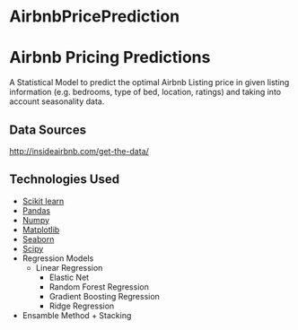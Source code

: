 # AirbnbPricePrediction
# Airbnb Pricing Predictions

A Statistical Model to predict the optimal Airbnb Listing price in given listing information (e.g. bedrooms, type of bed, location, ratings) and taking into account seasonality data.

## Data Sources
http://insideairbnb.com/get-the-data/

## Technologies Used
- [Scikit learn](http://scikit-learn.org/stable)
- [Pandas](http://pandas.pydata.org/)
- [Numpy](http://www.numpy.org/)
- [Matplotlib](http://matplotlib.org/)
- [Seaborn](http://seaborn.pydata.org/)
- [Scipy](https://www.scipy.org/)
- Regression Models
	+ Linear Regression
        + Elastic Net
        + Random Forest Regression
        + Gradient Boosting Regression
        + Ridge Regression
- Ensamble Method
        + Stacking 
